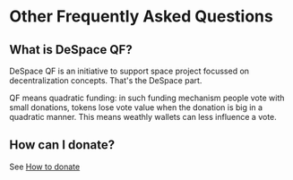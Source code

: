# Other Frequently Asked Questions


## What is DeSpace QF?

DeSpace QF is an initiative to support space project focussed on
decentralization concepts. That's the DeSpace part.

QF means quadratic funding: in such funding mechanism people vote with small
donations, tokens lose vote value when the donation is big in a quadratic
manner. This means weathly wallets can less influence a vote.

## How can I donate?

See [How to donate](#howtodonate)
